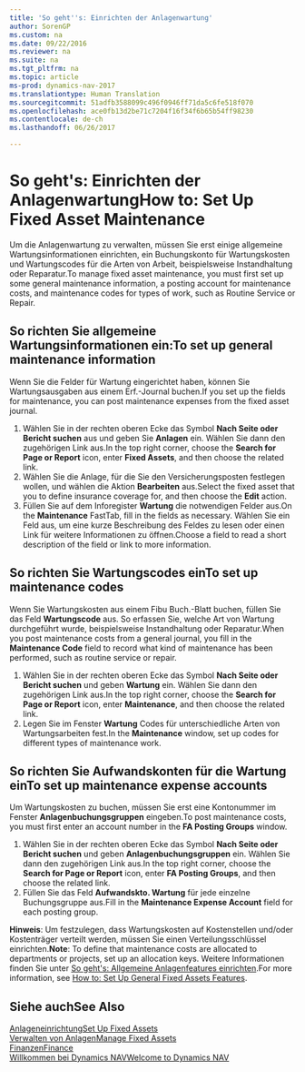 ```yaml
---
title: 'So geht''s: Einrichten der Anlagenwartung'
author: SorenGP
ms.custom: na
ms.date: 09/22/2016
ms.reviewer: na
ms.suite: na
ms.tgt_pltfrm: na
ms.topic: article
ms-prod: dynamics-nav-2017
ms.translationtype: Human Translation
ms.sourcegitcommit: 51adfb3588099c496f0946ff71da5c6fe518f070
ms.openlocfilehash: ace0fb13d2be71c7204f16f34f6b65b54ff98230
ms.contentlocale: de-ch
ms.lasthandoff: 06/26/2017

---
```


# <a name="how-to-set-up-fixed-asset-maintenance"></a><span data-ttu-id="e7cec-102">So geht's: Einrichten der Anlagenwartung</span><span class="sxs-lookup"><span data-stu-id="e7cec-102">How to: Set Up Fixed Asset Maintenance</span></span>
<span data-ttu-id="e7cec-103">Um die Anlagenwartung zu verwalten, müssen Sie erst einige allgemeine Wartungsinformationen einrichten, ein Buchungskonto für Wartungskosten und Wartungscodes für die Arten von Arbeit, beispielsweise Instandhaltung oder Reparatur.</span><span class="sxs-lookup"><span data-stu-id="e7cec-103">To manage fixed asset maintenance, you must first set up some general maintenance information, a posting account for maintenance costs, and maintenance codes for types of work, such as Routine Service or Repair.</span></span>

## <a name="to-set-up-general-maintenance-information"></a><span data-ttu-id="e7cec-104">So richten Sie allgemeine Wartungsinformationen ein:</span><span class="sxs-lookup"><span data-stu-id="e7cec-104">To set up general maintenance information</span></span>
<span data-ttu-id="e7cec-105">Wenn Sie die Felder für Wartung eingerichtet haben, können Sie Wartungsausgaben aus einem Erf.-Journal buchen.</span><span class="sxs-lookup"><span data-stu-id="e7cec-105">If you set up the fields for maintenance, you can post maintenance expenses from the fixed asset journal.</span></span>
1. <span data-ttu-id="e7cec-106">Wählen Sie in der rechten oberen Ecke das Symbol **Nach Seite oder Bericht suchen** aus und geben Sie **Anlagen** ein. Wählen Sie dann den zugehörigen Link aus.</span><span class="sxs-lookup"><span data-stu-id="e7cec-106">In the top right corner, choose the **Search for Page or Report** icon, enter **Fixed Assets**, and then choose the related link.</span></span>
2. <span data-ttu-id="e7cec-107">Wählen Sie die Anlage, für die Sie den Versicherungsposten festlegen wollen, und wählen die Aktion **Bearbeiten** aus.</span><span class="sxs-lookup"><span data-stu-id="e7cec-107">Select the fixed asset that you to define insurance coverage for, and then choose the **Edit** action.</span></span>
3. <span data-ttu-id="e7cec-108">Füllen Sie auf dem Inforegister **Wartung** die notwendigen Felder aus.</span><span class="sxs-lookup"><span data-stu-id="e7cec-108">On the **Maintenance** FastTab, fill in the fields as necessary.</span></span> <span data-ttu-id="e7cec-109">Wählen Sie ein Feld aus, um eine kurze Beschreibung des Feldes zu lesen oder einen Link für weitere Informationen zu öffnen.</span><span class="sxs-lookup"><span data-stu-id="e7cec-109">Choose a field to read a short description of the field or link to more information.</span></span>

## <a name="to-set-up-maintenance-codes"></a><span data-ttu-id="e7cec-110">So richten Sie Wartungscodes ein</span><span class="sxs-lookup"><span data-stu-id="e7cec-110">To set up maintenance codes</span></span>  
<span data-ttu-id="e7cec-111">Wenn Sie Wartungskosten aus einem Fibu Buch.-Blatt buchen, füllen Sie das Feld **Wartungscode** aus. So erfassen Sie, welche Art von Wartung durchgeführt wurde, beispielsweise Instandhaltung oder Reparatur.</span><span class="sxs-lookup"><span data-stu-id="e7cec-111">When you post maintenance costs from a general journal, you fill in the **Maintenance Code** field to record what kind of maintenance has been performed, such as routine service or repair.</span></span>
1. <span data-ttu-id="e7cec-112">Wählen Sie in der rechten oberen Ecke das Symbol **Nach Seite oder Bericht suchen** und geben **Wartung** ein. Wählen Sie dann den zugehörigen Link aus.</span><span class="sxs-lookup"><span data-stu-id="e7cec-112">In the top right corner, choose the **Search for Page or Report** icon, enter **Maintenance**, and then choose the related link.</span></span>
2. <span data-ttu-id="e7cec-113">Legen Sie im Fenster **Wartung** Codes für unterschiedliche Arten von Wartungsarbeiten fest.</span><span class="sxs-lookup"><span data-stu-id="e7cec-113">In the **Maintenance** window, set up codes for different types of maintenance work.</span></span>

## <a name="to-set-up-maintenance-expense-accounts"></a><span data-ttu-id="e7cec-114">So richten Sie Aufwandskonten für die Wartung ein</span><span class="sxs-lookup"><span data-stu-id="e7cec-114">To set up maintenance expense accounts</span></span>  
<span data-ttu-id="e7cec-115">Um Wartungskosten zu buchen, müssen Sie erst eine Kontonummer im Fenster **Anlagenbuchungsgruppen** eingeben.</span><span class="sxs-lookup"><span data-stu-id="e7cec-115">To post maintenance costs, you must first enter an account number in the **FA Posting Groups** window.</span></span>
1. <span data-ttu-id="e7cec-116">Wählen Sie in der rechten oberen Ecke das Symbol **Nach Seite oder Bericht suchen** und geben **Anlagenbuchungsgruppen** ein. Wählen Sie dann den zugehörigen Link aus.</span><span class="sxs-lookup"><span data-stu-id="e7cec-116">In the top right corner, choose the **Search for Page or Report** icon, enter **FA Posting Groups**, and then choose the related link.</span></span>
2. <span data-ttu-id="e7cec-117">Füllen Sie das Feld **Aufwandskto. Wartung** für jede einzelne Buchungsgruppe aus.</span><span class="sxs-lookup"><span data-stu-id="e7cec-117">Fill in the **Maintenance Expense Account** field for each posting group.</span></span>

<span data-ttu-id="e7cec-118">**Hinweis**: Um festzulegen, dass Wartungskosten auf Kostenstellen und/oder Kostenträger verteilt werden, müssen Sie einen Verteilungsschlüssel einrichten.</span><span class="sxs-lookup"><span data-stu-id="e7cec-118">**Note**: To define that maintenance costs are allocated to departments or projects, set up an allocation keys.</span></span> <span data-ttu-id="e7cec-119">Weitere Informationen finden Sie unter [So geht's: Allgemeine Anlagenfeatures einrichten](fa-how-setup-general.md).</span><span class="sxs-lookup"><span data-stu-id="e7cec-119">For more information, see [How to: Set Up General Fixed Assets Features](fa-how-setup-general.md).</span></span>

## <a name="see-also"></a><span data-ttu-id="e7cec-120">Siehe auch</span><span class="sxs-lookup"><span data-stu-id="e7cec-120">See Also</span></span>
[<span data-ttu-id="e7cec-121">Anlageneinrichtung</span><span class="sxs-lookup"><span data-stu-id="e7cec-121">Set Up Fixed Assets</span></span>](fa-setup.md)  
[<span data-ttu-id="e7cec-122">Verwalten von Anlagen</span><span class="sxs-lookup"><span data-stu-id="e7cec-122">Manage Fixed Assets</span></span>](fa-manage.md)  
[<span data-ttu-id="e7cec-123">Finanzen</span><span class="sxs-lookup"><span data-stu-id="e7cec-123">Finance</span></span>](finance-setup.md)  
[<span data-ttu-id="e7cec-124">Willkommen bei Dynamics NAV</span><span class="sxs-lookup"><span data-stu-id="e7cec-124">Welcome to Dynamics NAV</span></span>](across-get-started.md)


